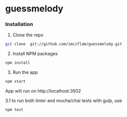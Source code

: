 # guessmelody

### Installation

1. Clone the repo
```sh
git clone  git://github.com/imciflam/guessmelody.git
```
2. Install NPM packages
```sh
npm install
```
3. Run the app
```sh
npm start
```
App will run on http://localhost:3502

3.1 to run both linter and mocha/chai tests with gulp, use
```sh
npm test
```
